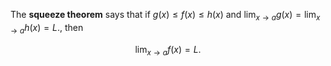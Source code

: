 The **squeeze theorem** says that if ${\displaystyle g(x)\leq f(x)\leq h(x)}$ and ${\displaystyle \lim _{x\to a}g(x)=\lim _{x\to a}h(x)=L.}$, then

$$
\lim_{x \to a} f(x) = L.
$$